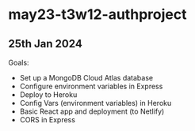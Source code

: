 # may23-t3w12-authproject


## 25th Jan 2024

Goals: 
- Set up a MongoDB Cloud Atlas database
- Configure environment variables in Express 
- Deploy to Heroku
- Config Vars (environment variables) in Heroku 
- Basic React app and deployment (to Netlify)
- CORS in Express